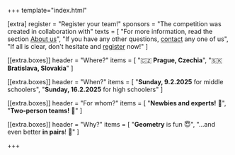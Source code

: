 +++
template="index.html"

[extra]
register = "Register your team!"
sponsors = "The competition was created in collaboration with"
texts = [
"For more information, read the section [About us](/en/rules)",
"If you have any other questions, [contact](/en/contact) any one of us",
"If all is clear, don't hesitate and [register](/en/register) now!"
]

[[extra.boxes]]
header = "Where?"
items = [
"🇨🇿 **Prague, Czechia**",
"🇸🇰 **Bratislava, Slovakia**"
]

[[extra.boxes]]
header = "When?"
items = [
"**Sunday, 9.2.2025** for middle schoolers",
"**Sunday, 16.2.2025** for high schoolers"
]

[[extra.boxes]]
header = "For whom?"
items = [
"**Newbies and experts!** 📏",
"**Two-person teams!** 🎉"
]

[[extra.boxes]]
header = "Why?"
items = [
"**Geometry** is fun 😇",
"...and even better **in pairs**! 🥰"
]

+++
